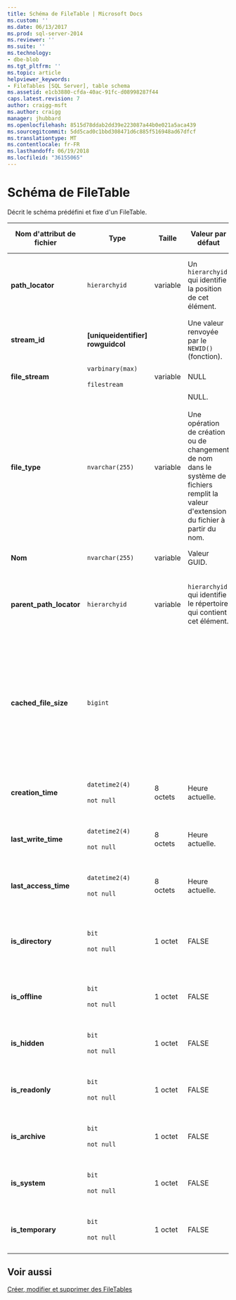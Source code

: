 ```yaml
---
title: Schéma de FileTable | Microsoft Docs
ms.custom: ''
ms.date: 06/13/2017
ms.prod: sql-server-2014
ms.reviewer: ''
ms.suite: ''
ms.technology:
- dbe-blob
ms.tgt_pltfrm: ''
ms.topic: article
helpviewer_keywords:
- FileTables [SQL Server], table schema
ms.assetid: e1cb3880-cfda-40ac-91fc-d08998287f44
caps.latest.revision: 7
author: craigg-msft
ms.author: craigg
manager: jhubbard
ms.openlocfilehash: 8515d78ddab2dd39e223087a44b0e021a5aca439
ms.sourcegitcommit: 5dd5cad0c1bbd308471d6c885f516948ad67dfcf
ms.translationtype: MT
ms.contentlocale: fr-FR
ms.lasthandoff: 06/19/2018
ms.locfileid: "36155065"
---
```

# <a name="filetable-schema"></a>Schéma de FileTable
  Décrit le schéma prédéfini et fixe d'un FileTable.  
  
|Nom d'attribut de fichier|Type|Taille|Valeur par défaut|Description|Accessibilité du système de fichiers|  
|-------------------------|----------|----------|-------------|-----------------|-------------------------------|  
|**path_locator**|`hierarchyid`|variable|Un `hierarchyid` qui identifie la position de cet élément.|Position de ce nœud dans le FileNamespace hiérarchique.<br /><br /> Clé primaire de la table|Peut être créée et modifiée en définissant les valeurs de chemin d'accès Windows.|  
|**stream_id**|**[uniqueidentifier] rowguidcol**||Une valeur renvoyée par le `NEWID()` (fonction).|ID unique pour les données FILESTREAM.|Non applicable.|  
|**file_stream**|`varbinary(max)`<br /><br /> `filestream`|variable|NULL|Contient les données FILESTREAM.|Non applicable.|  
|**file_type**|`nvarchar(255)`|variable|NULL.<br /><br /> Une opération de création ou de changement de nom dans le système de fichiers remplit la valeur d'extension du fichier à partir du nom.|Représente le type du fichier.<br /><br /> Cette colonne peut être utilisée comme `TYPE COLUMN` lorsque vous créez un index de recherche en texte intégral.<br /><br /> **file_type** est une colonne calculée persistante.|Calculé automatiquement. Ne peut pas être définie.|  
|**Nom**|`nvarchar(255)`|variable|Valeur GUID.|Nom du fichier ou du répertoire.|Peut être créé ou modifié à l'aide des API Windows.|  
|**parent_path_locator**|`hierarchyid`|variable|`hierarchyid` qui identifie le répertoire qui contient cet élément.|Le `hierarchyid` du répertoire conteneur.<br /><br /> **parent_path_locator** est une colonne calculée persistante.|Calculé automatiquement. Ne peut pas être définie.|  
|**cached_file_size**|`bigint`|||Taille des données FILESTREAM, en octets.<br /><br /> **cached_file_size** est une colonne calculée persistante.|Bien que la taille du fichier mis en cache soit automatiquement mise à jour, elle peut être mal synchronisée dans des circonstances exceptionnelles. Pour calculer la taille exacte, utilisez la `DATALENGTH()` (fonction).|  
|**creation_time**|`datetime2(4)`<br /><br /> `not null`|8 octets|Heure actuelle.|Date et heure de création du fichier.|Calculé automatiquement. Peut également être défini à l'aide d'API Windows.|  
|**last_write_time**|`datetime2(4)`<br /><br /> `not null`|8 octets|Heure actuelle.|Date et heure de dernière mise à jour du fichier.|Calculé automatiquement. Peut également être défini à l'aide d'API Windows.|  
|**last_access_time**|`datetime2(4)`<br /><br /> `not null`|8 octets|Heure actuelle.|Date et heure du dernier accès au fichier.|Calculé automatiquement. Peut également être défini à l'aide d'API Windows.|  
|**is_directory**|`bit`<br /><br /> `not null`|1 octet|FALSE|Indique si la ligne représente un répertoire. Cette valeur est calculée automatiquement et ne peut pas être définie.|Calculé automatiquement. Ne peut pas être définie.|  
|**is_offline**|`bit`<br /><br /> `not null`|1 octet|FALSE|Attribut de fichier hors connexion.|Calculé automatiquement. Peut également être défini à l'aide d'API Windows.|  
|**is_hidden**|`bit`<br /><br /> `not null`|1 octet|FALSE|Attribut de fichier masqué.|Calculé automatiquement. Peut également être défini à l'aide d'API Windows.|  
|**is_readonly**|`bit`<br /><br /> `not null`|1 octet|FALSE|Attribut de fichier en lecture seule.|Calculé automatiquement. Peut également être défini à l'aide d'API Windows.|  
|**is_archive**|`bit`<br /><br /> `not null`|1 octet|FALSE|Attribut Archive.|Calculé automatiquement. Peut également être défini à l'aide d'API Windows.|  
|**is_system**|`bit`<br /><br /> `not null`|1 octet|FALSE|Attribut de fichier système.|Calculé automatiquement. Peut également être défini à l'aide d'API Windows.|  
|**is_temporary**|`bit`<br /><br /> `not null`|1 octet|FALSE|Attribut de fichier temporaire.|Calculé automatiquement. Peut également être défini à l'aide d'API Windows.|  
  
## <a name="see-also"></a>Voir aussi  
 [Créer, modifier et supprimer des FileTables](create-alter-and-drop-filetables.md)  
  
  